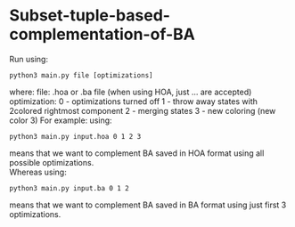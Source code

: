 # Subset-tuple-based-complementation-of-BA

Run using:
  ```
  python3 main.py file [optimizations]
  ```
  where:
    file: .hoa or .ba file  (when using HOA, just ... are accepted)
    optimization:  0 - optimizations turned off
                   1 - throw away states with 2colored rightmost component
                   2 - merging states
                   3 - new coloring (new color 3)
For example:
  using:
  ```
  python3 main.py input.hoa 0 1 2 3
  ```
  means that we want to complement BA saved in HOA format using all possible optimizations.<br />
  Whereas using:
   ```
  python3 main.py input.ba 0 1 2
  ```
  means that we want to complement BA saved in BA format using just first 3 optimizations.
